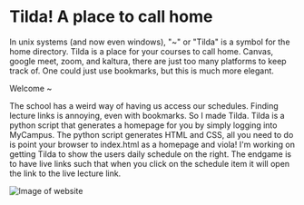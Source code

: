 # Tilda! A place to call home

In unix systems (and now even windows), "~" or "Tilda" is a symbol for the home directory. Tilda is a place for your courses to call home. Canvas, google meet, zoom, and kaltura, there are just too many platforms to keep track of. One could just use bookmarks, but this is much more elegant. 

Welcome ~


The school has a weird way of having us access our schedules. Finding lecture links is annoying, even with bookmarks. So I made Tilda. Tilda is a python script that generates a homepage for you by simply logging into MyCampus. The python script generates HTML and CSS, all you need to do is point your browser to index.html as a homepage and viola! I'm working on getting Tilda to show the users daily schedule on the right. The endgame is to have live links such that when you click on the schedule item it will open the link to the live lecture link.


![Image of website](![firefox_Yi3fuLXGFZ](https://user-images.githubusercontent.com/55899422/136603000-b7b28f7d-4b53-4710-8c52-97d1f67d76da.png)
)
